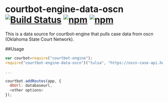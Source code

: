 # courtbot-engine-data-oscn [![Build Status](https://travis-ci.org/codefortulsa/courtbot-engine-data-oscn.svg?branch=master)](https://travis-ci.org/codefortulsa/ccourtbot-engine-data-oscn)  [![npm](https://img.shields.io/npm/v/courtbot-engine-data-oscn.svg)](https://www.npmjs.com/package/courtbot-engine-data-oscn) [![npm](https://img.shields.io/npm/dt/courtbot-engine-data-oscn.svg)](https://www.npmjs.com/package/courtbot-engine-data-oscn)

This is a data source for courtbot-engine that pulls case data from oscn (Oklahoma State Court Network).

##Usage

~~~javascript
var courbot=require("courtbot-engine");
require("courtbot-engine-data-oscn")("tulsa", "https://oscn-case-api.herokuapp.com");

...

courtbot.addRoutes(app, {
  dbUrl: databaseurl,
  <other options>
});
~~~

